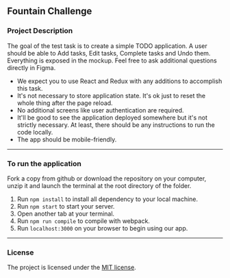 ## Fountain Challenge

### Project Description

The goal of the test task is to create a simple TODO application. A user should be able to Add tasks, Edit tasks, Complete tasks and Undo them. Everything is exposed in the mockup. Feel free to ask additional questions directly in Figma.

- We expect you to use React and Redux with any additions to accomplish this task.
- It's not necessary to store application state. It's ok just to reset the whole thing after the page reload.
- No additional screens like user authentication are required. 
- It'll be good to see the application deployed somewhere but it's not strictly necessary. At least, there should be any instructions to run the code locally.
- The app should be mobile-friendly.

---

### To run the application

Fork a copy from github or download the repository on your computer, unzip it and launch the terminal at the root directory of the folder.

1. Run `npm install` to install all dependency to your local machine.
2. Run `npm start` to start your server.
3. Open another tab at your terminal.
4. Run `npm run compile` to compile with webpack.
5. Run `localhost:3000` on your browser to begin using our app.

---

### License

The project is licensed under the [MIT license](license.txt).